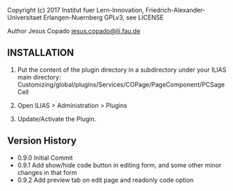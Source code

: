 
Copyright (c) 2017 Institut fuer Lern-Innovation, Friedrich-Alexander-Universitaet Erlangen-Nuernberg
GPLv3, see LICENSE

Author Jesus Copado <jesus.copado@ili.fau.de>


INSTALLATION
------------

1. Put the content of the plugin directory in a subdirectory under your ILIAS main directory:
Customizing/global/plugins/Services/COPage/PageComponent/PCSageCell

2. Open ILIAS > Administration > Plugins

3. Update/Activate the Plugin.

Version History
---------------

- 0.9.0 Initial Commit
- 0.9.1 Add show/hide code button in editing form, and some other minor changes in that form
- 0.9.2 Add preview tab on edit page and readonly code option
